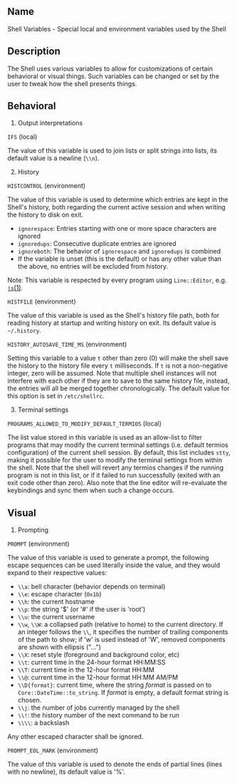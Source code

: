 ## Name

Shell Variables - Special local and environment variables used by the Shell

## Description

The Shell uses various variables to allow for customizations of certain behavioral or visual things.
Such variables can be changed or set by the user to tweak how the shell presents things.

## Behavioral

1. Output interpretations

`IFS` (local)

The value of this variable is used to join lists or split strings into lists, its default value is a newline (`\\n`).

2. History

`HISTCONTROL` (environment)

The value of this variable is used to determine which entries are kept in the Shell's history, both regarding the current active session and when writing the history to disk on exit.

- `ignorespace`: Entries starting with one or more space characters are ignored
- `ignoredups`: Consecutive duplicate entries are ignored
- `ignoreboth`: The behavior of `ignorespace` and `ignoredups` is combined
- If the variable is unset (this is the default) or has any other value than the above, no entries will be excluded from history.

Note: This variable is respected by every program using `Line::Editor`, e.g. [`js`(1)](help://man/1/js).

`HISTFILE`  (environment)

The value of this variable is used as the Shell's history file path, both for reading history at startup and writing history on exit.
Its default value is `~/.history`.

`HISTORY_AUTOSAVE_TIME_MS` (environment)

Setting this variable to a value `t` other than zero (0) will make the shell save the history to the history file every `t` milliseconds.
If `t` is not a non-negative integer, zero will be assumed.
Note that multiple shell instances will not interfere with each other if they are to save to the same history file, instead, the entries will all be merged together chronologically.
The default value for this option is set in `/etc/shellrc`.

3. Terminal settings

`PROGRAMS_ALLOWED_TO_MODIFY_DEFAULT_TERMIOS` (local)

The list value stored in this variable is used as an allow-list to filter programs that may modify the current terminal settings (i.e. default termios configuration) of the current shell session.
By default, this list includes `stty`, making it possible for the user to modify the terminal settings from within the shell.
Note that the shell will revert any termios changes if the running program is not in this list, or if it failed to run successfully (exited with an exit code other than zero).
Also note that the line editor will re-evaluate the keybindings and sync them when such a change occurs.

## Visual

1. Prompting

`PROMPT` (environment)

The value of this variable is used to generate a prompt, the following escape sequences can be used literally inside the value, and they would expand to their respective values:
- `\\a`: bell character (behavior depends on terminal)
- `\\e`: escape character (`0x1b`)
- `\\h`: the current hostname
- `\\p`: the string '$' (or '#' if the user is 'root')
- `\\u`: the current username
- `\\w`, `\\W`: a collapsed path (relative to home) to the current directory. If an integer follows the `\\`, it specifies the number of trailing components of the path to show; if 'w' is used instead of 'W', removed components are shown with ellipsis ("...")
- `\\X`: reset style (foreground and background color, etc)
- `\\t`: current time in the 24-hour format HH:MM:SS
- `\\T`: current time in the 12-hour format HH:MM
- `\\@`: current time in the 12-hour format HH:MM AM/PM
- `\\D{format}`: current time, where the string _format_ is passed on to `Core::DateTime::to_string`. If _format_ is empty, a default format string is chosen.
- `\\j`: the number of jobs currently managed by the shell
- `\\!`: the history number of the next command to be run
- `\\\\`: a backslash

Any other escaped character shall be ignored.

`PROMPT_EOL_MARK` (environment)

The value of this variable is used to denote the ends of partial lines (lines with no newline), its default value is '%'.
